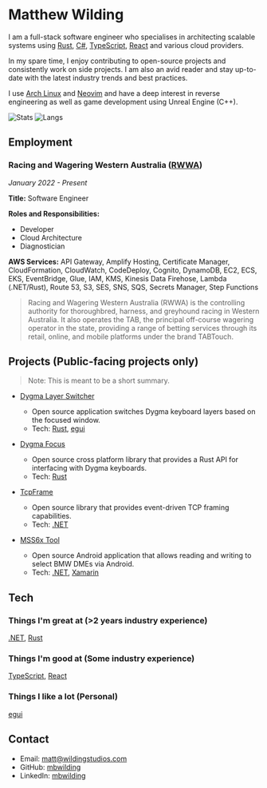 # Matthew Wilding

I am a full-stack software engineer who specialises in architecting scalable systems using [Rust](https://www.rust-lang.org), [C#](https://dotnet.microsoft.com/languages/csharp), [TypeScript](https://www.typescriptlang.org), [React](https://react.dev) and various cloud providers.

In my spare time, I enjoy contributing to open-source projects and consistently work on side projects. I am also an avid reader and stay up-to-date with the latest industry trends and best practices.

I use [Arch Linux](https://www.archlinux.org) and [Neovim](https://neovim.io) and have a deep interest in reverse engineering as well as game development using Unreal Engine (C++).

![Stats](https://github-readme-stats.vercel.app/api?username=mbwilding&show_icons=true&theme=tokyonight&hide_border=true)
![Langs](https://github-readme-stats.vercel.app/api/top-langs/?username=mbwilding&layout=donut&theme=tokyonight&hide_border=true)

## Employment

### Racing and Wagering Western Australia ([RWWA](https://www.rwwa.com.au))

*January 2022 - Present*

**Title:** Software Engineer

**Roles and Responsibilities:**
- Developer
- Cloud Architecture
- Diagnostician

**AWS Services:** API Gateway, Amplify Hosting, Certificate Manager, CloudFormation, CloudWatch, CodeDeploy, Cognito, DynamoDB, EC2, ECS, EKS, EventBridge, Glue, IAM, KMS, Kinesis Data Firehose, Lambda (.NET/Rust), Route 53, S3, SES, SNS, SQS, Secrets Manager, Step Functions

> Racing and Wagering Western Australia (RWWA) is the controlling authority for thoroughbred, harness, and greyhound racing in Western Australia. It also operates the TAB, the principal off-course wagering operator in the state, providing a range of betting services through its retail, online, and mobile platforms under the brand TABTouch.

## Projects (Public-facing projects only)

> Note: This is meant to be a short summary.

- [Dygma Layer Switcher](https://github.com/mbwilding/dygma-layer-switcher)
  - Open source application switches Dygma keyboard layers based on the focused window.
  - Tech: [Rust](https://www.rust-lang.org), [egui](https://github.com/emilk/egui)

- [Dygma Focus](https://crates.io/crates/dygma_focus)
  - Open source cross platform library that provides a Rust API for interfacing with Dygma keyboards.
  - Tech: [Rust](https://www.rust-lang.org)

- [TcpFrame](https://www.nuget.org/packages/TcpFrame)
  - Open source library that provides event-driven TCP framing capabilities.
  - Tech: [.NET](https://dotnet.microsoft.com)

- [MSS6x Tool](https://play.google.com/store/apps/details?id=com.argentraceworx.mss6xfree&hl=en_US)
  - Open source Android application that allows reading and writing to select BMW DMEs via Android.
  - Tech: [.NET](https://dotnet.microsoft.com), [Xamarin](https://dotnet.microsoft.com/en-us/apps/xamarin)

## Tech

### Things I'm great at (>2 years industry experience)

[.NET](https://dotnet.microsoft.com), [Rust](https://www.rust-lang.org)

### Things I'm good at (Some industry experience)

[TypeScript](https://www.typescriptlang.org), [React](https://react.dev)

### Things I like a lot (Personal)

[egui](https://github.com/emilk/egui)

## Contact

- Email: <matt@wildingstudios.com>
- GitHub: [mbwilding](http://github.com/mbwilding)
- LinkedIn: [mbwilding](https://www.linkedin.com/in/mbwilding)
